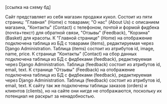 [ссылка на схему бд]

Сайт представляет из себя магазин продажи кукол. Состоит из пяти страниц: "Главная" (Home) с товарами; "О нас" (About Us) с описанием магазина, "Контакты" (Contact) с телефоном, почтой и формой фидбека (почта+текст) для обратной связи, "Отзывы" (Feedback), "Корзина" (Basket) для красоты.
К "Главной странице" (Home) на отображение подключена таблица из БД с товарами (items), редактируемая через Django Administration. Таблица (items) состоит из атрибутов id, image, name, price.
К странице "Контакты" (Contact) на сбор данных подключена таблица из БД с фидбеками (feedback), редактируемая через Django Administration. Таблица (feedback) состоит из атрибутов id, email, text. 
К странице "Отзывы" (Feedback) на отображение подключена таблица из БД с фидбеками (feedback), редактируемая через Django Administration. Таблица (feedback) состоит из атрибутов id, email, text. 
К сайту так же подключены таблицы заказов (orders) и клиентов (clients), но на сайте они нигде не отображаются, поскольку их потенциал не раскрыт за ненадобностью.

